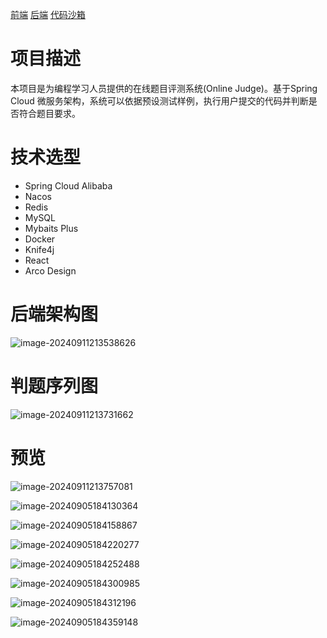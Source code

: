 [前端](https://github.com/banchengkemeng/LearnCode-frontend)     [后端](https://github.com/banchengkemeng/LearnCode-Microservcie)     [代码沙箱](https://github.com/banchengkemeng/LearnCode-CodeSandbox)

# 项目描述

本项目是为编程学习人员提供的在线题目评测系统(Online Judge)。基于Spring Cloud 微服务架构，系统可以依据预设测试样例，执行用户提交的代码并判断是否符合题目要求。

# 技术选型

- Spring Cloud Alibaba
- Nacos
- Redis
- MySQL
- Mybaits Plus
- Docker
- Knife4j
- React
- Arco Design

# 后端架构图

![image-20240911213538626](https://code-pictures.oss-cn-beijing.aliyuncs.com/image-20240911213538626.png)

# 判题序列图

![image-20240911213731662](https://code-pictures.oss-cn-beijing.aliyuncs.com/image-20240911213731662.png)

# 预览

![image-20240911213757081](https://code-pictures.oss-cn-beijing.aliyuncs.com/image-20240911213757081.png)

![image-20240905184130364](https://code-pictures.oss-cn-beijing.aliyuncs.com/image-20240905184130364.png)



![image-20240905184158867](https://code-pictures.oss-cn-beijing.aliyuncs.com/image-20240905184158867.png)



![image-20240905184220277](https://code-pictures.oss-cn-beijing.aliyuncs.com/image-20240905184220277.png)



![image-20240905184252488](https://code-pictures.oss-cn-beijing.aliyuncs.com/image-20240905184252488.png)



![image-20240905184300985](https://code-pictures.oss-cn-beijing.aliyuncs.com/image-20240905184300985.png)



![image-20240905184312196](https://code-pictures.oss-cn-beijing.aliyuncs.com/image-20240905184312196.png)



![image-20240905184359148](https://code-pictures.oss-cn-beijing.aliyuncs.com/image-20240905184359148.png)